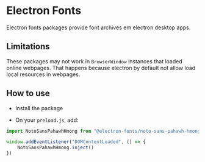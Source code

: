 # Electron Fonts

Electron fonts packages provide font archives em electron desktop apps.

## Limitations

These packages may not work in `BrowserWindow` instances that loaded online webpages. That happens because electron by default not allow load local resources in webpages.

## How to use

* Install the package

* On your `preload.js`, add:

```ts
import NotoSansPahawhHmong from "@electron-fonts/noto-sans-pahawh-hmong"

window.addEventListener("DOMContentLoaded", () => {
    NotoSansPahawhHmong.inject()
})
```